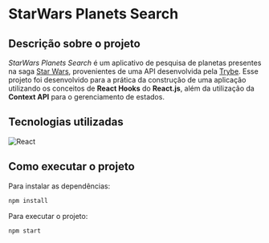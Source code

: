 <h1>StarWars Planets Search</h1>

<h2>Descrição sobre o projeto</h2>

<i>StarWars Planets Search</i> é um aplicativo de pesquisa de planetas presentes na saga <a href="https://pt.wikipedia.org/wiki/Star_Wars">Star Wars</a>, provenientes de uma API desenvolvida pela <a href="https://github.com/betrybe">Trybe</a>. Esse projeto foi desenvolvido para a prática da construção de uma aplicação utilizando os conceitos de <b>React Hooks</b> do <b>React.js</b>, além da utilização da <b>Context API</b> para o gerenciamento de estados.

<h2>Tecnologias utilizadas</h2>

<img alt="React" src="https://img.shields.io/badge/React-20232A?style=for-the-badge&logo=react&logoColor=61DAFB" />

<h2>Como executar o projeto</h2>

Para instalar as dependências:
```bash
npm install
```

Para executar o projeto:
```bash
npm start
```
